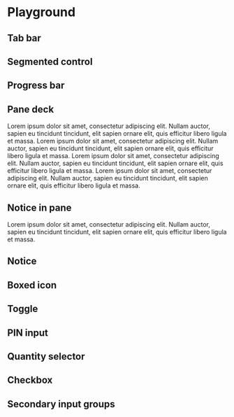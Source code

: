 <script lang="ts" setup>
import {
    FluxBoxedIcon,
    FluxButtonGroup,
    FluxCheckbox,
    FluxFormInput,
    FluxFormInputAddition,
    FluxFormInputGroup,
    FluxNotice,
    FluxPane,
    FluxPaneBody,
    FluxPaneDeck,
    FluxPaneFooter,
    FluxPaneHeader,
    FluxProgressBar,
    FluxFormPinInput,
    FluxQuantitySelector,
    FluxSecondaryButton,
    FluxSegmentedControl,
    FluxStack,
    FluxTabBar,
    FluxTabBarItem,
    FluxToggle
} from '@flux-ui/components';
</script>

# Playground

## Tab bar

<FluxView>
    <FluxTabBar>
        <FluxTabBarItem label="Invoices" is-active/>
        <FluxTabBarItem label="Quotes"/>
        <FluxTabBarItem label="Payment"/>
    </FluxTabBar>
</FluxView>

## Segmented control

<FluxView>
    <FluxSegmentedControl
        :items="[
            {icon: 'grid-2', label: 'Grid'},
            {icon: 'list', label: 'List'},
            {icon: 'rectangle-history', label: 'Stack'}
        ]"
        style="width: 390px"/>
</FluxView>

## Progress bar

<FluxView>
    <FluxStack :gap="15">
        <FluxProgressBar :value=".5"/>
        <FluxProgressBar :value="1"/>
    </FluxStack>
</FluxView>

## Pane deck

<FluxView>
    <FluxPaneDeck :min-column-width="240">
        <FluxPane><FluxPaneBody>Lorem ipsum dolor sit amet, consectetur adipiscing elit. Nullam auctor, sapien eu tincidunt tincidunt, elit sapien ornare elit, quis efficitur libero ligula et massa.</FluxPaneBody></FluxPane>
        <FluxPane><FluxPaneBody>Lorem ipsum dolor sit amet, consectetur adipiscing elit. Nullam auctor, sapien eu tincidunt tincidunt, elit sapien ornare elit, quis efficitur libero ligula et massa.</FluxPaneBody></FluxPane>
        <FluxPane><FluxPaneBody>Lorem ipsum dolor sit amet, consectetur adipiscing elit. Nullam auctor, sapien eu tincidunt tincidunt, elit sapien ornare elit, quis efficitur libero ligula et massa.</FluxPaneBody></FluxPane>
        <FluxPane><FluxPaneBody>Lorem ipsum dolor sit amet, consectetur adipiscing elit. Nullam auctor, sapien eu tincidunt tincidunt, elit sapien ornare elit, quis efficitur libero ligula et massa.</FluxPaneBody></FluxPane>
    </FluxPaneDeck>
</FluxView>

## Notice in pane

<FluxView>
    <FluxPane variant="flat">
        <FluxPaneHeader title="Pane"/>
        <FluxNotice color="warning" icon="circle-check" message="Lorem ipsum dolor sit amet." is-fluid #end>
            <FluxSecondaryButton label="More info"/>
        </FluxNotice>
        <FluxPaneBody>
            Lorem ipsum dolor sit amet, consectetur adipiscing elit. Nullam auctor, sapien eu tincidunt tincidunt, elit sapien ornare elit, quis efficitur libero ligula et massa.
        </FluxPaneBody>
    </FluxPane>
</FluxView>

## Notice

<FluxView>
    <FluxStack :gap="15">
        <FluxNotice icon="circle-check" message="Lorem ipsum dolor sit amet." #end>
            <FluxSecondaryButton label="Do something"/>
        </FluxNotice>
        <FluxNotice icon="circle-check" message="Lorem ipsum dolor sit amet." is-closeable/>
        <FluxNotice icon="circle-check" message="Lorem ipsum dolor sit amet." is-closeable is-loading/>
        <FluxNotice icon="circle-check" message="Lorem ipsum dolor sit amet."/>
        <FluxNotice color="primary" icon="circle-check" message="Lorem ipsum dolor sit amet."/>
        <FluxNotice color="danger" icon="circle-check" message="Lorem ipsum dolor sit amet."/>
        <FluxNotice color="info" icon="circle-check" message="Lorem ipsum dolor sit amet."/>
        <FluxNotice color="success" icon="circle-check" message="Lorem ipsum dolor sit amet."/>
        <FluxNotice color="warning" icon="circle-check" message="Lorem ipsum dolor sit amet."/>
    </FluxStack>
</FluxView>

## Boxed icon

<FluxView>
    <FluxStack direction="horizontal" :gap="21">
        <FluxBoxedIcon  name="rocket" :size="54"/>
        <FluxBoxedIcon color="gray" name="rocket" :size="54"/>
        <FluxBoxedIcon color="primary" name="rocket" :size="54"/>
        <FluxBoxedIcon color="danger" name="rocket" :size="54"/>
        <FluxBoxedIcon color="info" name="rocket" :size="54"/>
        <FluxBoxedIcon color="success" name="rocket" :size="54"/>
        <FluxBoxedIcon color="warning" name="rocket" :size="54"/>
    </FluxStack>
</FluxView>

## Toggle

<FluxView>
    <FluxToggle/>
</FluxView>

## PIN input

<FluxView>
    <FluxFormPinInput/>
</FluxView>

## Quantity selector

<FluxView>
    <FluxQuantitySelector/>
</FluxView>

## Checkbox

<FluxView>
    <FluxCheckbox label="Checkbox"/>
</FluxView>

## Secondary input groups

<FluxView>
    <FluxStack>
        <FluxFormInputGroup>
            <FluxFormInputAddition icon="magnifying-glass"/>
            <FluxFormInput placeholder="Zoek naar alles..."/>
            <FluxFormInputAddition label="⌥⌘F"/>
        </FluxFormInputGroup>
        <FluxFormInput placeholder="Zoek naar alles..."/>
        <FluxFormInputGroup>
            <FluxFormInputAddition icon="magnifying-glass"/>
            <FluxFormInput placeholder="Zoek naar alles..."/>
            <FluxButtonGroup>
                <FluxSecondaryButton label="Zoek"/>
            </FluxButtonGroup>
        </FluxFormInputGroup>
        <FluxFormInputGroup is-secondary>
            <FluxFormInputAddition icon="magnifying-glass"/>
            <FluxFormInput placeholder="Zoek naar alles..."/>
            <FluxFormInputAddition label="⌥⌘F"/>
        </FluxFormInputGroup>
        <FluxFormInput is-secondary placeholder="Zoek naar alles..."/>
        <FluxFormInputGroup is-secondary>
            <FluxFormInputAddition icon="magnifying-glass"/>
            <FluxFormInput placeholder="Zoek naar alles..."/>
            <FluxButtonGroup>
                <FluxSecondaryButton label="Zoek"/>
            </FluxButtonGroup>
        </FluxFormInputGroup>
    </FluxStack>
</FluxView>
